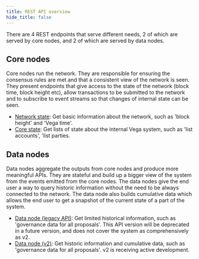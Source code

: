 ```yaml
---
title: REST API overview
hide_title: false
---
```


There are 4 REST endpoints that serve different needs, 2 of which are served by core nodes, and 2 of which are served by data nodes.

## Core nodes
Core nodes run the network. They are responsible for ensuring the consensus rules are met and that a consistent view of the network is seen. They present endpoints that give access to the state of the network (block time, block height etc), allow transactions to be submitted to the network and to subscribe to event streams so that changes of internal state can be seen.

* [Network state](./core/core-service): Get basic information about the network, such as 'block height' and 'Vega time'.
* [Core state](./state/core-state-service): Get lists of state about the internal Vega system, such as 'list accounts', 'list parties.

## Data nodes
Data nodes aggregate the outputs from core nodes and produce more meaningful APIs. They are stateful and build up a bigger view of the system from the events emitted from the core nodes. The data nodes give the end user a way to query historic information without the need to be always connected to the network. The data node also builds cumulative data which allows the end user to get a snapshot of the current state of a part of the system.

* [Data node (legacy API)](./data-v1/trading-data-service): Get limited historical information, such as 'governance data for all proposals'. This API version will be deprecated in a future version, and does not cover the system as comprehensively as v2.
* [Data node (v2)](./data-v2/trading-data-service): Get historic information and cumulative data, such as 'governance data for all proposals'. v2 is receiving active development.
